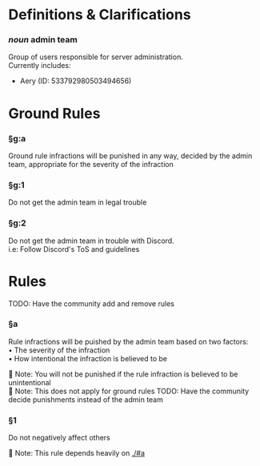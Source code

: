 # Definitions & Clarifications

### *noun* admin team
Group of users responsible for server administration.  
Currently includes:
* Aery (ID: 533792980503494656)

# Ground Rules

### §g:a 
Ground rule infractions will be punished in any way, decided by the admin team, appropriate for the severity of the infraction

### §g:1  
Do not get the admin team in legal trouble

### §g:2  
Do not get the admin team in trouble with Discord.  
i.e: Follow Discord's ToS and guidelines

# Rules

TODO: Have the community add and remove rules

### §a
Rule infractions will be puished by the admin team based on two factors:  
• The severity of the infraction  
• How intentional the infraction is believed to be  

📝 Note: You will not be punished if the rule infraction is believed to be unintentional  
📝 Note: This does not apply for ground rules
TODO: Have the community decide punishments instead of the admin team

### §1  
Do not negatively affect others

📝 Note: This rule depends heavily on [./#a](§1)